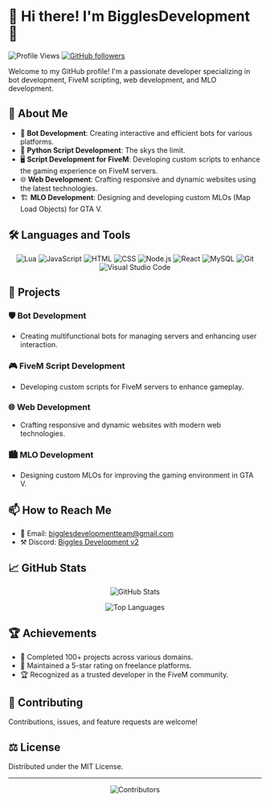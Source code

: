 # 👋 Hi there! I'm BigglesDevelopment 💖

![Profile Views](https://komarev.com/ghpvc/?username=BigglesDevs&color=brightgreen)
[![GitHub followers](https://img.shields.io/github/followers/BigglesDevs?label=Follow&style=social)](https://github.com/BigglesDevs/?tab=follow)

Welcome to my GitHub profile! I'm a passionate developer specializing in bot development, FiveM scripting, web development, and MLO development.

## 🚀 About Me

- 🔧 **Bot Development**: Creating interactive and efficient bots for various platforms.
- 🐍 **Python Script Development**: The skys the limit.
- 🖥️ **Script Development for FiveM**: Developing custom scripts to enhance the gaming experience on FiveM servers.
- 🌐 **Web Development**: Crafting responsive and dynamic websites using the latest technologies.
- 🏗️ **MLO Development**: Designing and developing custom MLOs (Map Load Objects) for GTA V.

## 🛠️ Languages and Tools

<p align="center">
  <img src="https://img.shields.io/badge/lua-2C2D72?style=for-the-badge&logo=lua&logoColor=white" alt="Lua">
  <img src="https://img.shields.io/badge/javascript-F7DF1E?style=for-the-badge&logo=javascript&logoColor=black" alt="JavaScript">
  <img src="https://img.shields.io/badge/html-E34F26?style=for-the-badge&logo=html5&logoColor=white" alt="HTML">
  <img src="https://img.shields.io/badge/css-1572B6?style=for-the-badge&logo=css3&logoColor=white" alt="CSS">
  <img src="https://img.shields.io/badge/node.js-339933?style=for-the-badge&logo=nodedotjs&logoColor=white" alt="Node.js">
  <img src="https://img.shields.io/badge/react-61DAFB?style=for-the-badge&logo=react&logoColor=black" alt="React">
  <img src="https://img.shields.io/badge/mysql-4479A1?style=for-the-badge&logo=mysql&logoColor=white" alt="MySQL">
  <img src="https://img.shields.io/badge/git-F05032?style=for-the-badge&logo=git&logoColor=white" alt="Git">
  <img src="https://img.shields.io/badge/VS%20Code-0078D4?style=for-the-badge&logo=visualstudiocode&logoColor=white" alt="Visual Studio Code">
</p>

## 🌟 Projects

### 🛡️ Bot Development
- Creating multifunctional bots for managing servers and enhancing user interaction.

### 🎮 FiveM Script Development
- Developing custom scripts for FiveM servers to enhance gameplay.

### 🌐 Web Development
- Crafting responsive and dynamic websites with modern web technologies.

### 🏙️ MLO Development
- Designing custom MLOs for improving the gaming environment in GTA V.

## 📫 How to Reach Me

- 📧 Email: [bigglesdevelopmentteam@gmail.com](mailto:bigglesdevelopmentteam@gmail.com)
- ⚒️ Discord: [Biggles Development v2](https://discord.gg/AMebd5fPWj)

## 📈 GitHub Stats

<p align="center">
  <img src="https://github-readme-stats.vercel.app/api?username=BigglesDevs&show_icons=true&theme=radical" alt="GitHub Stats">
</p>

<p align="center">
  <img src="https://github-readme-stats.vercel.app/api/top-langs/?username=BigglesDevs&layout=compact&theme=radical" alt="Top Languages">
</p>

## 🏆 Achievements

- 🥇 Completed 100+ projects across various domains.
- 🌟 Maintained a 5-star rating on freelance platforms.
- 🏆 Recognized as a trusted developer in the FiveM community.

## 🤝 Contributing

Contributions, issues, and feature requests are welcome!

## ⚖️ License

Distributed under the MIT License.

---

<p align="center">
  <img src="https://contrib.rocks/image?repo=BigglesDevs/OptiTint-TintMeter" alt="Contributors">
</p>
